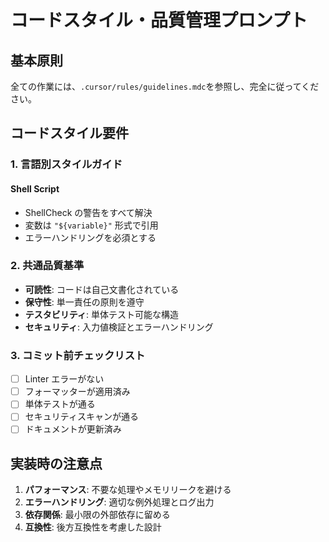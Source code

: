 # コードスタイル・品質管理プロンプト

## 基本原則

全ての作業には、`.cursor/rules/guidelines.mdc`を参照し、完全に従ってください。

## コードスタイル要件

### 1. 言語別スタイルガイド

#### Shell Script

- ShellCheck の警告をすべて解決
- 変数は `"${variable}"` 形式で引用
- エラーハンドリングを必須とする

### 2. 共通品質基準

- **可読性**: コードは自己文書化されている
- **保守性**: 単一責任の原則を遵守
- **テスタビリティ**: 単体テスト可能な構造
- **セキュリティ**: 入力値検証とエラーハンドリング

### 3. コミット前チェックリスト

- [ ] Linter エラーがない
- [ ] フォーマッターが適用済み
- [ ] 単体テストが通る
- [ ] セキュリティスキャンが通る
- [ ] ドキュメントが更新済み

## 実装時の注意点

1. **パフォーマンス**: 不要な処理やメモリリークを避ける
2. **エラーハンドリング**: 適切な例外処理とログ出力
3. **依存関係**: 最小限の外部依存に留める
4. **互換性**: 後方互換性を考慮した設計
